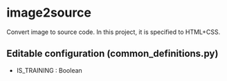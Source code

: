 # image2source

Convert image to source code. In this project, it is specified to HTML+CSS.


## Editable configuration (common_definitions.py)
+ IS_TRAINING : Boolean
